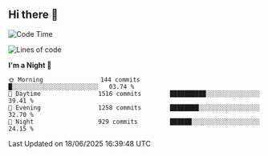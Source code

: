 ## Hi there 👋

<!--
**Wangmerlyn/Wangmerlyn** is a ✨ _special_ ✨ repository because its `README.md` (this file) appears on your GitHub profile.

Here are some ideas to get you started:

- 🔭 I’m currently working on ...
- 🌱 I’m currently learning ...
- 👯 I’m looking to collaborate on ...
- 🤔 I’m looking for help with ...
- 💬 Ask me about ...
- 📫 How to reach me: ...
- 😄 Pronouns: ...
- ⚡ Fun fact: ...
-->
<!--START_SECTION:waka-->
![Code Time](http://img.shields.io/badge/Code%20Time-358%20hrs%2047%20mins-blue)

![Lines of code](https://img.shields.io/badge/From%20Hello%20World%20I%27ve%20Written-15.8%20million%20lines%20of%20code-blue)

**I'm a Night 🦉** 

```text
🌞 Morning                144 commits         █░░░░░░░░░░░░░░░░░░░░░░░░   03.74 % 
🌆 Daytime                1516 commits        ██████████░░░░░░░░░░░░░░░   39.41 % 
🌃 Evening                1258 commits        ████████░░░░░░░░░░░░░░░░░   32.70 % 
🌙 Night                  929 commits         ██████░░░░░░░░░░░░░░░░░░░   24.15 % 
```



 Last Updated on 18/06/2025 16:39:48 UTC
<!--END_SECTION:waka-->

